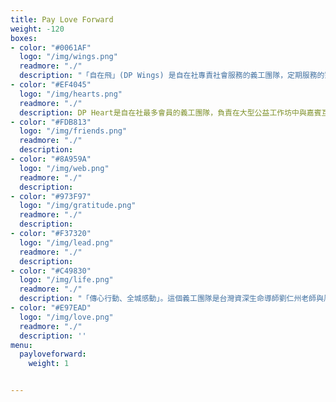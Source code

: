 ```yaml
---
title: Pay Love Forward
weight: -120
boxes:
- color: "#0061AF"
  logo: "/img/wings.png"
  readmore: "./"
  description: "「自在飛」(DP Wings) 是自在社專責社會服務的義工團隊，定期服務的對象，包括視障老人、精神病患康復者、臨終病人、低收入家庭等。我們的宗旨，是凝聚一群有心人，放下自我，發放愛的力量，關心社區，攜手創造共融，體驗生命的真、善、美。"
- color: "#EF4045"
  logo: "/img/hearts.png"
  readmore: "./"
  description: DP Heart是自在社最多會員的義工團隊，負責在大型公益工作坊中與嘉賓互動，讓更多人認識並參加DP課程。生命影響生命，當DP人將所學的活現、分享，就是最好的感染力。渴望我們身邊的世界，因為我們的出現而美好多一些。這個團隊很多培訓活動，會員一年到晚都樂在這忙碌同時十分有價值的生活中。
- color: "#FDB813"
  logo: "/img/friends.png"
  readmore: "./"
  description: 
- color: "#8A959A"
  logo: "/img/web.png"
  readmore: "./"
  description: 
- color: "#973F97"
  logo: "/img/gratitude.png"
  readmore: "./"
  description: 
- color: "#F37320"
  logo: "/img/lead.png"
  readmore: "./"
  description: 
- color: "#C49830"
  logo: "/img/life.png"
  readmore: "./"
  description: "「傳心行動、全城感動」。這個義工團隊是台灣資深生命導師劉仁州老師與周華山博士合作的成果，旨在培訓DP義工成為小導師，透過劉老師、華山博士設計的心靈工具，支持不同界別人士認識自己的原生家庭，藉此療癒成長的傷口，迸發生命的新動力。服務對象包括教師、社工、DP義工、公眾人士等。這個團隊曾被邀請到國內舉辦工作坊，口碑載道。"
- color: "#E97EAD"
  logo: "/img/love.png"
  readmore: "./"
  description: ''
menu:
  payloveforward:
    weight: 1


---
```

